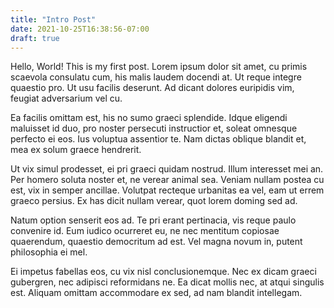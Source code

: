 ```yaml
---
title: "Intro Post"
date: 2021-10-25T16:38:56-07:00
draft: true
---
```


Hello, World! This is my first post.
Lorem ipsum dolor sit amet, cu primis scaevola consulatu cum, his malis laudem docendi at. Ut reque integre quaestio pro. Ut usu facilis deserunt. Ad dicant dolores euripidis vim, feugiat adversarium vel cu.

Ea facilis omittam est, his no sumo graeci splendide. Idque eligendi maluisset id duo, pro noster persecuti instructior et, soleat omnesque perfecto ei eos. Ius voluptua assentior te. Nam dictas oblique blandit et, mea ex solum graece hendrerit.

Ut vix simul prodesset, ei pri graeci quidam nostrud. Illum interesset mei an. Per homero soluta noster et, ne verear animal sea. Veniam nullam postea cu est, vix in semper ancillae. Volutpat recteque urbanitas ea vel, eam ut errem graeco persius. Ex has dicit nullam verear, quot lorem doming sed ad.

Natum option senserit eos ad. Te pri erant pertinacia, vis reque paulo convenire id. Eum iudico ocurreret eu, ne nec mentitum copiosae quaerendum, quaestio democritum ad est. Vel magna novum in, putent philosophia ei mel.

Ei impetus fabellas eos, cu vix nisl conclusionemque. Nec ex dicam graeci gubergren, nec adipisci reformidans ne. Ea dicat mollis nec, at atqui singulis est. Aliquam omittam accommodare ex sed, ad nam blandit intellegam.

